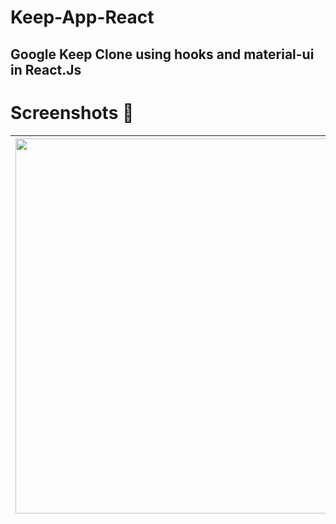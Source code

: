 # Keep-App-React
## Google Keep Clone using hooks and material-ui in React.Js 

# Screenshots 📸

|<img src="https://user-images.githubusercontent.com/65064180/128079845-86d2f442-a891-4344-a95f-22611d3bc136.png" height="600" width="1100" />|
|---|
